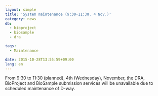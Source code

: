 ```yaml
---
layout: simple
title: 'System maintenance (9:30-11:30, 4 Nov.)'
category: news
db:
  - bioproject
  - biosample
  - dra

tags:
  - Maintenance

date: 2015-10-28T13:55:59+09:00
lang: en
---
```


From 9:30 to 11:30 (planned), 4th (Wednesday), November, the DRA, BioProject and BioSample submission services will be unavailable due to scheduled maintenance of D-way.
